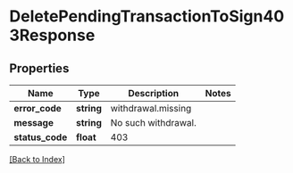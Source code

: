 # DeletePendingTransactionToSign403Response

## Properties

Name | Type | Description | Notes
------------ | ------------- | ------------- | -------------
**error_code** | **string** | withdrawal.missing |
**message** | **string** | No such withdrawal. |
**status_code** | **float** | 403 |

[[Back to Index]](../index.md)
